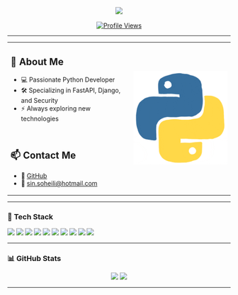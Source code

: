 <p align="center">
  <img src="https://capsule-render.vercel.app/api?type=wave&color=00FF00&height=200&section=header&text=Sin%20Soheili&fontSize=50&fontColor=000000" />
</p>

<p align="center">
  <a href="https://github.com/sin-soheili">
    <img src="https://komarev.com/ghpvc/?username=sin-soheili&label=Profile+Views&color=blueviolet&style=flat" alt="Profile Views">
  </a>
</p>

---

<table>
  <tr>
    <td>
      <h2>🔹 About Me</h2>
      <ul>
        <li>💻 Passionate Python Developer</li>
        <li>🛠 Specializing in FastAPI, Django, and Security</li>
        <li>⚡ Always exploring new technologies</li>
      </ul>
      <br>
      <h2>📫 Contact Me</h2>
      <ul>
        <li>🔗 <a href="https://github.com/sin-soheili">GitHub</a></li>
        <li>📧 <a href="mailto:sin.soheili@hotmail.com">sin.soheili@hotmail.com</a></li>
      </ul>
    </td>
    <td>
      <img src="/python.gif" width="400" alt="Coding GIF">
    </td>
  </tr>
</table>

---

### 🚀 **Tech Stack**
<p>
  <img src="https://img.shields.io/badge/Python-3776AB?style=for-the-badge&logo=python&logoColor=white" />
  <img src="https://img.shields.io/badge/Telethon-2CA5E0?style=for-the-badge&logo=telegram&logoColor=white" />
  <img src="https://img.shields.io/badge/Pyrogram-0088CC?style=for-the-badge&logo=telegram&logoColor=white" />
  <img src="https://img.shields.io/badge/FastAPI-009688?style=for-the-badge&logo=fastapi&logoColor=white" />
  <img src="https://img.shields.io/badge/Django-092E20?style=for-the-badge&logo=django&logoColor=white" />
  <img src="https://img.shields.io/badge/SQLite-003B57?style=for-the-badge&logo=sqlite&logoColor=white" />
  <img src="https://img.shields.io/badge/JavaScript-F7DF1E?style=for-the-badge&logo=javascript&logoColor=black" />
  <img src="https://img.shields.io/badge/HTML-E34F26?style=for-the-badge&logo=html5&logoColor=white" />
  <img src="https://img.shields.io/badge/CSS-1572B6?style=for-the-badge&logo=css3&logoColor=white" />
  <img src="https://img.shields.io/badge/Scraping-5A29E4?style=for-the-badge&logo=web&logoColor=white" />
</p>


---

### 📊 **GitHub Stats**
<p align="center">
  <img src="https://github-readme-stats.vercel.app/api?username=sin-soheili&show_icons=true&theme=radical" height="180px"/>
  <img src="https://github-readme-streak-stats.herokuapp.com/?user=sin-soheili&theme=radical" height="180px"/>
</p>

---
